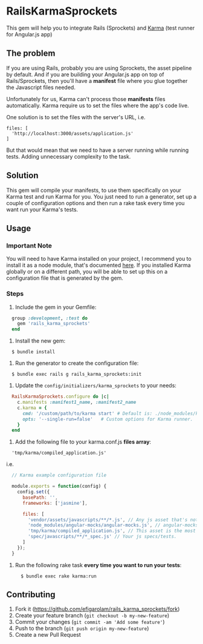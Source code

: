 # RailsKarmaSprockets

This gem will help you to integrate Rails (Sprockets) and [Karma](http://karma-runner.github.io/0.12/index.html) (test runner for Angular.js app)


## The problem

If you are using Rails, probably you are using Sprockets, the asset
pipeline by default. And if you are building your Angular.js app on
top of Rails/Sprockets, then you'll have a **manifest** file where you
glue together the Javascript files needed.

Unfortunately for us, Karma can't process those **manifests** files
automatically. Karma require us to set the files where the app's code
live.

One solution is to set the files with the server's URL, i.e.

    files: [
      'http://localhost:3000/assets/application.js'
    ]

But that would mean that we need to have a server running while running
tests. Adding unnecessary complexity to the task.

## Solution

This gem will compile your manifests, to use them specifically on your
Karma test and run Karma for you. You just need to run a generator, set
up a couple of configuration options and then run a rake task every time
you want run your Karma's tests.

## Usage

### Important Note

You will need to have Karma installed on your project, I
recommend you to install it as a node module, that's documented [here](http://karma-runner.github.io/0.12/intro/installation.html). If you installed Karma globally or on a different path, you will be able to set up this on a configuration file that is generated by the gem.

### Steps

1. Include the gem in your Gemfile:

  ````ruby
    group :development, :test do
      gem 'rails_karma_sprockets'
    end
  ````

1. Install the new gem:

  ````shell
    $ bundle install
  ````

1. Run the generator to create the configuration file:

  ````shell
    $ bundle exec rails g rails_karma_sprockets:init
  ````

1. Update the `config/initializers/karma_sprockets` to your needs:

  ````ruby
    RailsKarmaSprockets.configure do |c|
      c.manifests :manifest1_name, :manifest2_name
      c.karma = {
        cmd: '/custom/path/to/karma start' # Default is: ./node_modules/karma/bin/karma start
        opts: '--single-run=false'   # Custom options for Karma runner.
      }
    end
  ````

1. Add the following file to your karma.conf.js **files array**:

  ````
    'tmp/karma/compiled_application.js'
  ````
  i.e.

  ````javascript
    // Karma example configuration file

    module.exports = function(config) {
      config.set({
        basePath: '',
        frameworks: ['jasmine'],

        files: [
          'vendor/assets/javascripts/**/*.js', // Any js asset that's not included on your manifests.
          'node_modules/angular-mocks/angular-mocks.js', // angular-mocks.js is needed by default, I installed it as a node module, you can have it on vendor too.
          'tmp/karma/compiled_application.js', // This asset is the most important, it contains your manifests code compiled. In other words, it is your Angular app.
          'spec/javascripts/**/*_spec.js' // Your js specs/tests.
        ]
      });
    }
  ````

1. Run the following rake task **every time you want to run your tests**:

    ````shell
      $ bundle exec rake karma:run
    ````

## Contributing

1. Fork it (https://github.com/efigarolam/rails_karma_sprockets/fork)
2. Create your feature branch (`git checkout -b my-new-feature`)
3. Commit your changes (`git commit -am 'Add some feature'`)
4. Push to the branch (`git push origin my-new-feature`)
5. Create a new Pull Request
